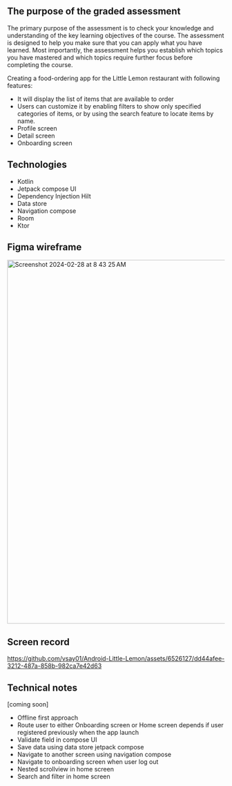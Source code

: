 ## The purpose of the graded assessment

The primary purpose of the assessment is to check your knowledge and understanding of the key learning objectives of the course. The assessment is designed to help you make sure that you can apply what you have learned.
Most importantly, the assessment helps you establish which topics you have mastered and which topics require further focus before completing the course.

Creating a food-ordering app for the Little Lemon restaurant with following features:
- It will display the list of items that are available to order
- Users can customize it by enabling filters to show only specified categories of items, or by using the search feature to locate items by name.
- Profile screen
- Detail screen
- Onboarding screen

## Technologies
- Kotlin
- Jetpack compose UI
- Dependency Injection Hilt
- Data store
- Navigation compose
- Room
- Ktor

## Figma wireframe

<img width="842" alt="Screenshot 2024-02-28 at 8 43 25 AM" src="https://github.com/vsay01/Android-Little-Lemon/assets/6526127/6f503e66-8027-40f6-927b-872da28cac45">

## Screen record

https://github.com/vsay01/Android-Little-Lemon/assets/6526127/dd44afee-3212-487a-858b-982ca7e42d63

## Technical notes
[coming soon]
- Offline first approach
- Route user to either Onboarding screen or Home screen depends if user registered previously when the app launch
- Validate field in compose UI
- Save data using data store jetpack compose
- Navigate to another screen using navigation compose
- Navigate to onboarding screen when user log out
- Nested scrollview in home screen
- Search and filter in home screen

